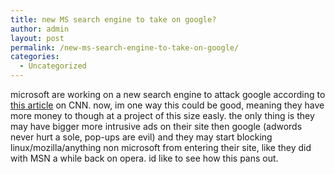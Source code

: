 ```yaml
---
title: new MS search engine to take on google?
author: admin
layout: post
permalink: /new-ms-search-engine-to-take-on-google/
categories:
  - Uncategorized
---
```

microsoft are working on a new search engine to attack google according to [this article][1] on CNN. now, im one way this could be good, meaning they have more money to though at a project of this size easly. the only thing is they may have bigger more intrusive ads on their site then google (adwords never hurt a sole, pop-ups are evil) and they may start blocking linux/mozilla/anything non microsoft from entering their site, like they did with MSN a while back on opera. id like to see how this pans out.

 [1]: http://edition.cnn.com/2003/TECH/internet/09/19/microsoft.google.reut/index.html